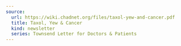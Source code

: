 ```yaml
---
source:
  url: https://wiki.chadnet.org/files/taxol-yew-and-cancer.pdf
  title: Taxol, Yew & Cancer
  kind: newsletter
  series: Townsend Letter for Doctors & Patients
---
```

